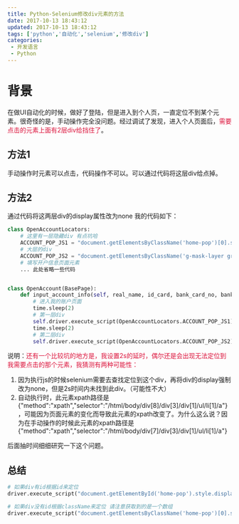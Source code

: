 ```yaml
---
title: Python-Selenium修改div元素的方法
date: 2017-10-13 18:43:12
updated: 2017-10-13 18:43:12
tags: ['python','自动化','selenium','修改div']
categories: 
 - 开发语言
 - Python
---
```


# 背景
在做UI自动化的时候，做好了登陆，但是进入到个人页，一直定位不到某个元素。很奇怪的是，手动操作完全没问题。经过调试了发现，进入个人页面后，<font color=#DC143C>需要点击的元素上面有2层div给挡住了</font>。

## 方法1

手动操作时元素可以点击，代码操作不可以。可以通过代码将这层div给点掉。

## 方法2

通过代码将这两层div的display属性改为none
我的代码如下：

```python
class OpenAccountLocators:
    # 这里有一层隐藏div 有点坑哈
    ACCOUNT_POP_JS1 = "document.getElementsByClassName('home-pop')[0].style.display='none'"
    # 大层的div
    ACCOUNT_POP_JS2 = "document.getElementsByClassName('g-mask-layer gray')[0].style.display='none'"
    # 填写开户信息页面元素
	... 此处省略一些代码


class OpenAccount(BasePage):
    def input_account_info(self, real_name, id_card, bank_card_no, bank_phone):
        # 进入我的账户页面
        time.sleep(2)
        # 第一层div
        self.driver.execute_script(OpenAccountLocators.ACCOUNT_POP_JS1)
        time.sleep(2)
        # 第二层div
        self.driver.execute_script(OpenAccountLocators.ACCOUNT_POP_JS2)
```

说明：<font color=#DC143C>还有一个比较坑的地方是，我设置2s的延时，偶尔还是会出现无法定位到我需要点击的那个元素，我猜测有两种可能性：</font>

1. 因为执行js的时候selenium需要去查找定位到这个div，再将div的display强制改为none，但是2s时间内未找到此div。（可能性不大）
2. 自动执行时，此元素xpath路径是{"method":"xpath","selector":"/html/body/div[8]/div[3]/div[1]/ul/li[1]/a"}，可能因为页面元素的变化而导致此元素的xpath改变了。为什么这么说？因为在手动操作的时候此元素的xpath路径是{"method":"xpath","selector":"/html/body/div[7]/div[3]/div[1]/ul/li[1]/a"}

后面抽时间细细研究一下这个问题。


## 总结

```python
# 如果div有id根据id来定位
driver.execute_script("document.getElementById('home-pop').style.display='none'")

# 如果div没有id根据className来定位 请注意获取到的是一个数组
driver.execute_script("document.getElementsByClassName('home-pop')[0].style.display='none'")
```